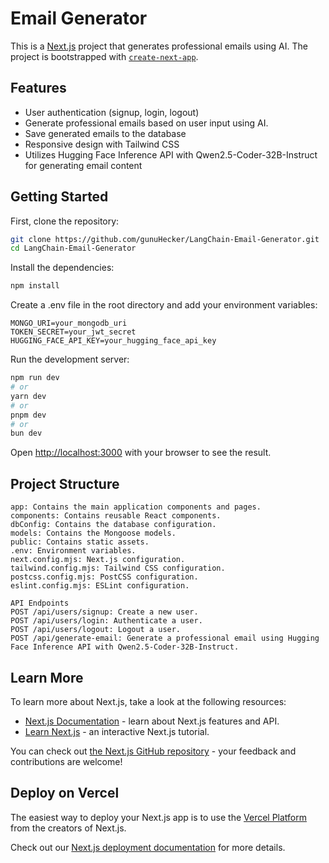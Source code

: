 # Email Generator

This is a [Next.js](https://nextjs.org) project that generates professional emails using AI. The project is bootstrapped with [`create-next-app`](https://github.com/vercel/next.js/tree/canary/packages/create-next-app).

## Features

- User authentication (signup, login, logout)
- Generate professional emails based on user input using AI.
- Save generated emails to the database
- Responsive design with Tailwind CSS
- Utilizes Hugging Face Inference API with Qwen2.5-Coder-32B-Instruct for generating email content

## Getting Started

First, clone the repository:

```bash
git clone https://github.com/gunuHecker/LangChain-Email-Generator.git
cd LangChain-Email-Generator
```

Install the dependencies:

```bash
npm install
```

Create a .env file in the root directory and add your environment variables:

```
MONGO_URI=your_mongodb_uri
TOKEN_SECRET=your_jwt_secret
HUGGING_FACE_API_KEY=your_hugging_face_api_key
```

Run the development server:

```bash
npm run dev
# or
yarn dev
# or
pnpm dev
# or
bun dev
```

Open [http://localhost:3000](http://localhost:3000) with your browser to see the result.

## Project Structure

```
app: Contains the main application components and pages.
components: Contains reusable React components.
dbConfig: Contains the database configuration.
models: Contains the Mongoose models.
public: Contains static assets.
.env: Environment variables.
next.config.mjs: Next.js configuration.
tailwind.config.mjs: Tailwind CSS configuration.
postcss.config.mjs: PostCSS configuration.
eslint.config.mjs: ESLint configuration.

API Endpoints
POST /api/users/signup: Create a new user.
POST /api/users/login: Authenticate a user.
POST /api/users/logout: Logout a user.
POST /api/generate-email: Generate a professional email using Hugging Face Inference API with Qwen2.5-Coder-32B-Instruct.
```

## Learn More

To learn more about Next.js, take a look at the following resources:

- [Next.js Documentation](https://nextjs.org/docs) - learn about Next.js features and API.
- [Learn Next.js](https://nextjs.org/learn) - an interactive Next.js tutorial.

You can check out [the Next.js GitHub repository](https://github.com/vercel/next.js) - your feedback and contributions are welcome!

## Deploy on Vercel

The easiest way to deploy your Next.js app is to use the [Vercel Platform](https://vercel.com/new?utm_medium=default-template&filter=next.js&utm_source=create-next-app&utm_campaign=create-next-app-readme) from the creators of Next.js.

Check out our [Next.js deployment documentation](https://nextjs.org/docs/app/building-your-application/deploying) for more details.
